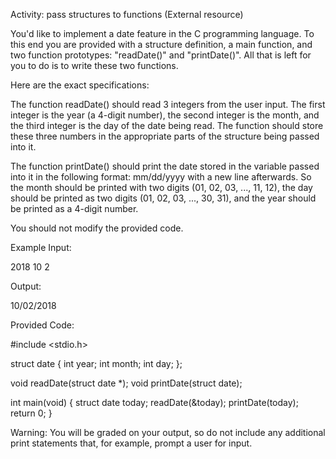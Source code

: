  Activity: pass structures to functions (External resource) 

 You'd like to implement a date feature in the C programming language. To this end you are provided with a structure definition, a main function, and two function prototypes: "readDate()" and "printDate()". All that is left for you to do is to write these two functions.

Here are the exact specifications:

The function readDate() should read 3 integers from the user input. The first integer is the year (a 4-digit number), the second integer is the month, and the third integer is the day of the date being read. The function should store these three numbers in the appropriate parts of the structure being passed into it.

The function printDate() should print the date stored in the variable passed into it in the following format: mm/dd/yyyy with a new line afterwards. So the month should be printed with two digits (01, 02, 03, ..., 11, 12), the day should be printed as two digits (01, 02, 03, ..., 30, 31), and the year should be printed as a 4-digit number.

You should not modify the provided code.

 
Example
Input:

2018 10 2

Output:

10/02/2018

 
Provided Code:

#include <stdio.h>

struct date {
        int year;
        int month;
        int day;
    };

void readDate(struct date *);
void printDate(struct date);

int main(void) {
	struct date today;
	readDate(&today);
	printDate(today);
	return 0;
}

Warning: You will be graded on your output, so do not include any additional print statements that, for example, prompt a user for input.